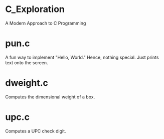 # C_Exploration
A Modern Approach to C Programming

# pun.c

A fun way to implement "Hello, World."  Hence, nothing special.  Just prints text onto the screen.

# dweight.c

Computes the dimensional weight of a box.

# upc.c

Computes a UPC check digit.
